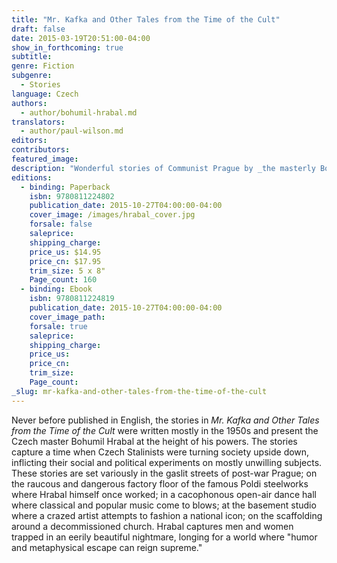 ```yaml
---
title: "Mr. Kafka and Other Tales from the Time of the Cult"
draft: false
date: 2015-03-19T20:51:00-04:00
show_in_forthcoming: true
subtitle:
genre: Fiction
subgenre:
  - Stories
language: Czech
authors:
  - author/bohumil-hrabal.md
translators:
  - author/paul-wilson.md
editors:
contributors:
featured_image:
description: "Wonderful stories of Communist Prague by _the masterly Bohumil Hrabal_ (The New Yorker) "
editions:
  - binding: Paperback
    isbn: 9780811224802
    publication_date: 2015-10-27T04:00:00-04:00
    cover_image: /images/hrabal_cover.jpg
    forsale: false
    saleprice:
    shipping_charge:
    price_us: $14.95
    price_cn: $17.95
    trim_size: 5 x 8"
    Page_count: 160
  - binding: Ebook
    isbn: 9780811224819
    publication_date: 2015-10-27T04:00:00-04:00
    cover_image_path:
    forsale: true
    saleprice:
    shipping_charge:
    price_us:
    price_cn:
    trim_size:
    Page_count:
_slug: mr-kafka-and-other-tales-from-the-time-of-the-cult
---
```


Never before published in English, the stories in _Mr. Kafka and Other Tales from the Time of the Cult_ were written mostly in the 1950s and present the Czech master Bohumil Hrabal at the height of his powers. The stories capture a time when Czech Stalinists were turning society upside down, inflicting their social and political experiments on mostly unwilling subjects. These stories are set variously in the gaslit streets of post-war Prague; on the raucous and dangerous factory floor of the famous Poldi steelworks where Hrabal himself once worked; in a cacophonous open-air dance hall where classical and popular music come to blows; at the basement studio where a crazed artist attempts to fashion a national icon; on the scaffolding around a decommissioned church. Hrabal captures men and women trapped in an eerily beautiful nightmare, longing for a world where "humor and metaphysical escape can reign supreme."

